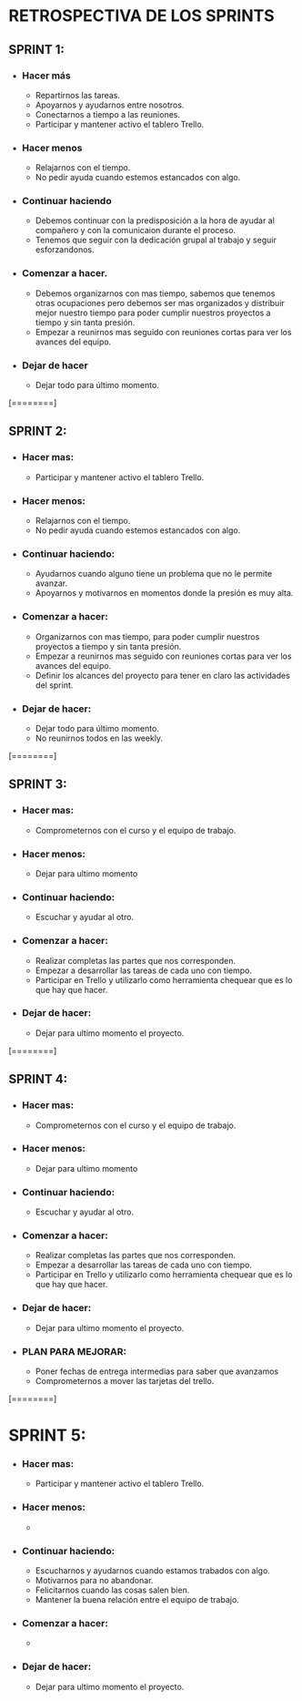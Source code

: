 # RETROSPECTIVA DE LOS SPRINTS

## SPRINT 1:

- ### Hacer más
	- Repartirnos las tareas.
	- Apoyarnos y ayudarnos entre nosotros.
	- Conectarnos a tiempo a las reuniones.
	- Participar y mantener activo el tablero Trello.

- ### Hacer menos
	- Relajarnos con el tiempo.
	- No pedir ayuda cuando estemos estancados con algo.

- ### Continuar haciendo
	- Debemos continuar con la predisposición a la hora de ayudar al compañero y con la comunicaion durante el proceso.
	- Tenemos que seguir con la dedicación grupal al trabajo y seguir esforzandonos.

- ### Comenzar a hacer.
	- Debemos organizarnos con mas tiempo, sabemos que tenemos otras ocupaciones pero debemos ser mas organizados y distribuir mejor nuestro tiempo para poder cumplir nuestros proyectos a tiempo y sin tanta presión.
	- Empezar a reunirnos mas seguido con reuniones cortas para ver los avances del equipo.

- ### Dejar de hacer
	- Dejar todo para último momento.


[========]


## SPRINT 2:

- ### Hacer mas:
	- Participar y mantener activo el tablero Trello.

- ### Hacer menos:
	- Relajarnos con el tiempo.
	- No pedir ayuda cuando estemos estancados con algo.

- ### Continuar haciendo:
	- Ayudarnos cuando alguno tiene un problema que no le permite avanzar.
	- Apoyarnos y motivarnos en momentos donde la presión es muy alta.

- ### Comenzar a hacer:
	- Organizarnos con mas tiempo, para poder cumplir nuestros proyectos a tiempo y sin tanta presión.
	- Empezar a reunirnos mas seguido con reuniones cortas para ver los avances del equipo.
	- Definir los alcances del proyecto para tener en claro las actividades del sprint.

- ### Dejar de hacer:
	- Dejar todo para último momento.
	- No reunirnos todos en las weekly.


[========]


## SPRINT 3:

- ### Hacer mas:
	- Comprometernos con el curso y el equipo de trabajo.

- ### Hacer menos:
	- Dejar para ultimo momento

- ### Continuar haciendo:
	- Escuchar y ayudar al otro.

- ### Comenzar a hacer:
	- Realizar completas las partes que nos corresponden.
	- Empezar a desarrollar las tareas de cada uno con tiempo.
	- Participar en Trello y utilizarlo como herramienta chequear que es lo que hay que hacer.

- ### Dejar de hacer:
	- Dejar para ultimo momento el proyecto.


[========]

## SPRINT 4:

- ### Hacer mas:
	- Comprometernos con el curso y el equipo de trabajo.

- ### Hacer menos:
	- Dejar para ultimo momento

- ### Continuar haciendo:
	- Escuchar y ayudar al otro.

- ### Comenzar a hacer:
	- Realizar completas las partes que nos corresponden.
	- Empezar a desarrollar las tareas de cada uno con tiempo.
	- Participar en Trello y utilizarlo como herramienta chequear que es lo que hay que hacer.

- ### Dejar de hacer:
	- Dejar para ultimo momento el proyecto.

- ### PLAN PARA MEJORAR:
	- Poner fechas de entrega intermedias para saber que avanzamos
	- Comprometernos a mover las tarjetas del trello.


[========]

# SPRINT 5:

- ### Hacer mas:
	- Participar y mantener activo el tablero Trello.	
	

- ### Hacer menos:
	- 

- ### Continuar haciendo:
	- Escucharnos y ayudarnos cuando estamos trabados con algo.
	- Motivarnos para no abandonar.
	- Felicitarnos cuando las cosas salen bien.
	- Mantener la buena relación entre el equipo de trabajo.

- ### Comenzar a hacer:
	- 

- ### Dejar de hacer:
	-  Dejar para ultimo momento el proyecto.
